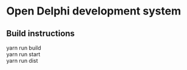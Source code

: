 # Open Delphi development system

## Build instructions

yarn run build  
yarn run start  
yarn run dist  

